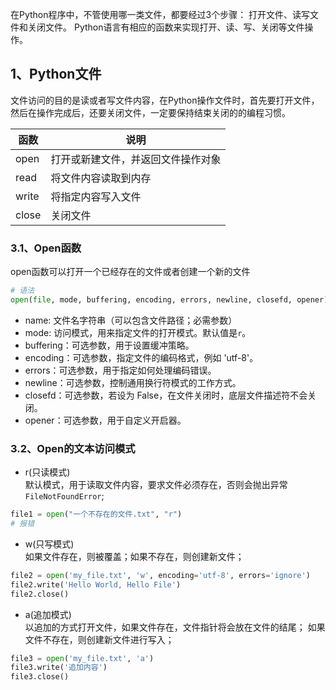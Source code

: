 在Python程序中，不管使用哪一类文件，都要经过3个步骤：
打开文件、读写文件和关闭文件。
Python语言有相应的函数来实现打开、读、写、关闭等文件操作。

## 1、Python文件
文件访问的目的是读或者写文件内容，在Python操作文件时，首先要打开文件，然后在操作完成后，还要关闭文件，一定要保持结束关闭的的编程习惯。

| 函数    | 说明                |
|-------|-------------------|
| open  | 打开或新建文件，并返回文件操作对象 |
| read  | 将文件内容读取到内存        |
| write | 将指定内容写入文件         |
| close | 关闭文件              |

### 3.1、Open函数
open函数可以打开一个已经存在的文件或者创建一个新的文件
```python
# 语法
open(file, mode, buffering, encoding, errors, newline, closefd, opener)
```
- name: 文件名字符串（可以包含文件路径；必需参数）
- mode: 访问模式，用来指定文件的打开模式。默认值是`r`。
- buffering：可选参数，用于设置缓冲策略。
- encoding：可选参数，指定文件的编码格式，例如 'utf-8'。
- errors：可选参数，用于指定如何处理编码错误。
- newline：可选参数，控制通用换行符模式的工作方式。
- closefd：可选参数，若设为 False，在文件关闭时，底层文件描述符不会关闭。
- opener：可选参数，用于自定义开启器。
### 3.2、Open的文本访问模式
- r(只读模式)  
默认模式，用于读取文件内容，要求文件必须存在，否则会抛出异常`FileNotFoundError`;
```python
file1 = open("一个不存在的文件.txt", "r")
# 报错
```
- w(只写模式)  
如果文件存在，则被覆盖；如果不存在，则创建新文件；
```python
file2 = open('my_file.txt', 'w', encoding='utf-8', errors='ignore')
file2.write('Hello World, Hello File')
file2.close()
```
- a(追加模式)  
以追加的方式打开文件，如果文件存在，文件指针将会放在文件的结尾；
如果文件不存在，则创建新文件进行写入；
```python
file3 = open('my_file.txt', 'a')
file3.write('追加内容')
file3.close()
```